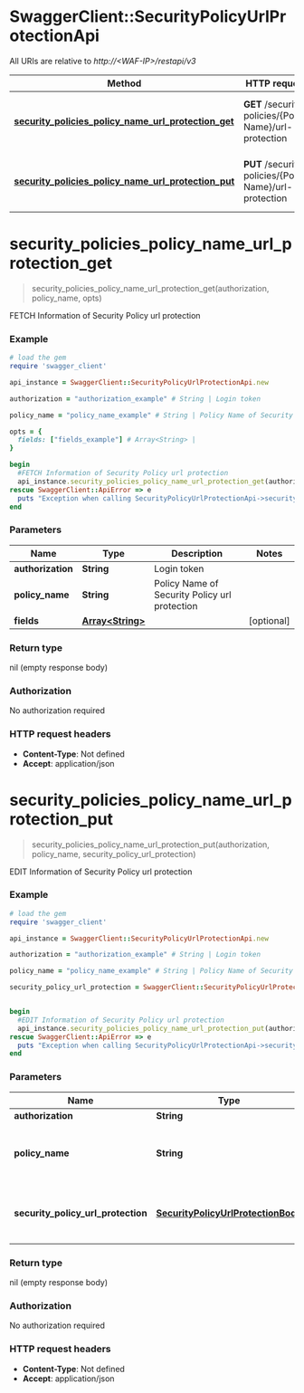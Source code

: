 # SwaggerClient::SecurityPolicyUrlProtectionApi

All URIs are relative to *http://&lt;WAF-IP&gt;/restapi/v3*

Method | HTTP request | Description
------------- | ------------- | -------------
[**security_policies_policy_name_url_protection_get**](SecurityPolicyUrlProtectionApi.md#security_policies_policy_name_url_protection_get) | **GET** /security-policies/{Policy Name}/url-protection | FETCH Information of Security Policy url protection
[**security_policies_policy_name_url_protection_put**](SecurityPolicyUrlProtectionApi.md#security_policies_policy_name_url_protection_put) | **PUT** /security-policies/{Policy Name}/url-protection  | EDIT Information of Security Policy url protection


# **security_policies_policy_name_url_protection_get**
> security_policies_policy_name_url_protection_get(authorization, policy_name, opts)

FETCH Information of Security Policy url protection



### Example
```ruby
# load the gem
require 'swagger_client'

api_instance = SwaggerClient::SecurityPolicyUrlProtectionApi.new

authorization = "authorization_example" # String | Login token

policy_name = "policy_name_example" # String | Policy Name of Security Policy url protection

opts = { 
  fields: ["fields_example"] # Array<String> | 
}

begin
  #FETCH Information of Security Policy url protection
  api_instance.security_policies_policy_name_url_protection_get(authorization, policy_name, opts)
rescue SwaggerClient::ApiError => e
  puts "Exception when calling SecurityPolicyUrlProtectionApi->security_policies_policy_name_url_protection_get: #{e}"
end
```

### Parameters

Name | Type | Description  | Notes
------------- | ------------- | ------------- | -------------
 **authorization** | **String**| Login token | 
 **policy_name** | **String**| Policy Name of Security Policy url protection | 
 **fields** | [**Array&lt;String&gt;**](String.md)|  | [optional] 

### Return type

nil (empty response body)

### Authorization

No authorization required

### HTTP request headers

 - **Content-Type**: Not defined
 - **Accept**: application/json



# **security_policies_policy_name_url_protection_put**
> security_policies_policy_name_url_protection_put(authorization, policy_name, security_policy_url_protection)

EDIT Information of Security Policy url protection



### Example
```ruby
# load the gem
require 'swagger_client'

api_instance = SwaggerClient::SecurityPolicyUrlProtectionApi.new

authorization = "authorization_example" # String | Login token

policy_name = "policy_name_example" # String | Policy Name of Security Policy url protection

security_policy_url_protection = SwaggerClient::SecurityPolicyUrlProtectionBody.new # SecurityPolicyUrlProtectionBody | Body Parameter of Security Policy url protection


begin
  #EDIT Information of Security Policy url protection
  api_instance.security_policies_policy_name_url_protection_put(authorization, policy_name, security_policy_url_protection)
rescue SwaggerClient::ApiError => e
  puts "Exception when calling SecurityPolicyUrlProtectionApi->security_policies_policy_name_url_protection_put: #{e}"
end
```

### Parameters

Name | Type | Description  | Notes
------------- | ------------- | ------------- | -------------
 **authorization** | **String**| Login token | 
 **policy_name** | **String**| Policy Name of Security Policy url protection | 
 **security_policy_url_protection** | [**SecurityPolicyUrlProtectionBody**](SecurityPolicyUrlProtectionBody.md)| Body Parameter of Security Policy url protection | 

### Return type

nil (empty response body)

### Authorization

No authorization required

### HTTP request headers

 - **Content-Type**: Not defined
 - **Accept**: application/json



